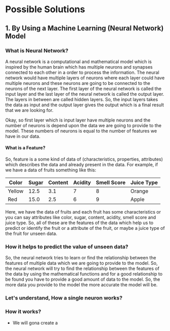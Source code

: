 # Possible Solutions

## 1. By Using a Machine Learning (Neural Network) Model

### What is Neural Network?

A neural network is a computational and mathematical model which is inspired by the human brain which has multiple neurons and synapses connected to each other in a order to process the information. The neural network would have multiple layers of neurons where each layer could have multiple neurons and these neurons are going to be connected to the neurons of the next layer. The first layer of the neural network is called the input layer and the last layer of the neural network is called the output layer. The layers in between are called hidden layers. So, the input layers takes the data as input and the output layer gives the output which is a final result that we are looking for.

Okay, so first layer which is input layer have multiple neurons and the number of neurons is depend upon the data we are going to provide to the model. These numbers of neurons is equal to the number of features we have in our data.

#### What is a Feature?

So, feature is a some kind of data of (characteristics, properties, attributes) which describes the data and already present in the data.
For example, if we have a data of fruits something like this:

| Color  | Sugar | Content | Acidity | Smell Score | Juice Type |
|--------|-------|---------|---------|-------------|------------|
| Yellow | 12.5  | 3.1     | 7       | 8           | Orange     |
| Red    | 15.0  | 2.5     | 6       | 9           | Apple      |

Here, we have the data of fruits and each fruit has some characteristics or you can say attributes like color, sugar, content, acidity, smell score and juice type. So, all of these are the features of the data which help us to predict or identify the fruit or a attribute of the fruit, or maybe a juice type of the fruit for unseen data.

### How it helps to predict the value of unseen data?

So, the neural network tries to learn or find the relationship between the features of multiple data which we are going to provide to the model.
So, the neural network will try to find the relationship between the features of the data by using the mathematical functions and for a good relationship to be found you have to provide a good amount of data to the model. So, the more data you provide to the model the more accurate the model will be.

### Let's understand, How a single neuron works?




### How it works?

- We will gona create a 
